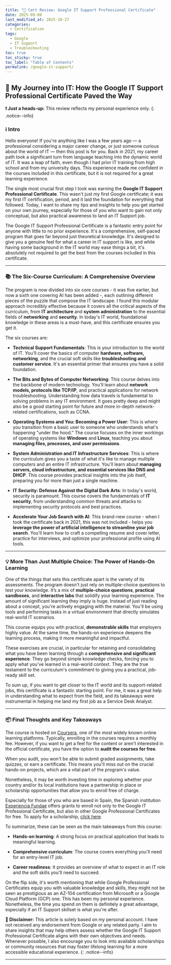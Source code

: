 ```yaml
---
title: "🏅 Cert Review: Google IT Support Professional Certificate"
date: 2025-09-08
last_modified_at: 2025-10-27
categories:
  - Certification
tags:
  - Google
  - IT Support
  - Troubleshooting
toc: true
toc_sticky: true
toc_label: "Table of Contents"
permalink: /google-it-support/
---
```


## 🚀 My Journey into IT: How the Google IT Support Professional Certificate Paved the Way 

**❗ Just a heads-up:** This review reflects my personal experience only.
{: .notice--info}

### ℹ️ Intro 

Hello everyone! If you're anything like I was a few years ago — a professional considering a major career change, or just someone curious about the world of IT — then this post is for you. Back in 2021, my career path took a significant turn from language teaching into the dynamic world of IT. It was a leap of faith, even though I had prior IT training from high school and from my university days. This experience made me confident in the courses included in this certificate, but it is not required for a great learning experience.

The single most crucial first step I took was earning the **Google IT Support Professional Certificate**. This wasn't just my first Google certificate; it was my first IT certification, period, and it laid the foundation for everything that followed. Today, I want to share my tips and insights to help you get started on your own journey, especially for those of you who want to gain not only conceptual, but also practical awareness to land an IT Support job.

The Google IT Support Professional Certificate is a fantastic entry point for anyone with little to no prior experience. It's a comprehensive, self-paced program that goes far beyond just theoretical knowledge. It's designed to give you a genuine feel for what a career in IT support is like, and while having some background in the IT world may ease things a bit, it's absolutely not required to get the best from the courses included in this certificate.

---

### 📚 The Six-Course Curriculum: A Comprehensive Overview

The program is now divided into six core courses - it was five earlier, but now a sixth one covering AI has been added -, each outlining different pieces of the puzzle that compose the IT landscape. I found this modular approach incredibly effective because it covers all the critical aspects of the curriculum, from **IT architecture** and **system administration** to the essential fields of **networking** and **security**. In today's IT world, foundational knowledge in these areas is a must-have, and this certificate ensures you get it.

The six courses are:

* **Technical Support Fundamentals**: This is your introduction to the world of IT. You'll cover the basics of computer **hardware, software, networking**, and the crucial soft skills like **troubleshooting and customer service**. It's an essential primer that ensures you have a solid foundation.

* **The Bits and Bytes of Computer Networking**: This course delves into the backbone of modern technology. You'll learn about **network models, protocols like TCP/IP**, and practical applications for network troubleshooting. Understanding how data travels is fundamental to solving problems in any IT environment. It goes pretty deep and might also be a good starting point for future and more in-depth network-related certifications, such as CCNA.

* **Operating Systems and You: Becoming a Power User**: This is where you transition from a basic user to someone who understands what's happening "under the hood." The course focuses on the inner workings of operating systems like **Windows** and **Linux**, teaching you about **managing files, processes, and user permissions**.

* **System Administration and IT Infrastructure Services**: This is where the curriculum gives you a taste of what it's like to manage multiple computers and an entire IT infrastructure. You'll learn about **managing servers, cloud infrastructure, and essential services like DNS and DHCP**. This course provides practical insights into the job itself, preparing you for more than just a single machine.

* **IT Security: Defense Against the Digital Dark Arts**: In today's world, security is paramount. This course covers the fundamentals of **IT security**, from understanding common threats and attacks to implementing security protocols and best practices.

* **Accelerate Your Job Search with AI**: This brand-new course - when I took the certificate back in 2021, this was not included - helps you **leverage the power of artificial intelligence to streamline your job search**. You'll learn how to craft a compelling resume and cover letter, practice for interviews, and optimize your professional profile using AI tools.

---

### 💡 More Than Just Multiple Choice: The Power of Hands-On Learning 

One of the things that sets this certificate apart is the variety of its assessments. The program doesn't just rely on multiple-choice questions to test your knowledge. It’s a mix of **multiple-choice questions**, **practical sandboxes**, and **interactive labs** that solidify your learning experience. The amount of significant learning they imply is huge. Instead of just reading about a concept, you're actively engaging with the material. You'll be using tools and performing tasks in a virtual environment that directly simulates real-world IT scenarios.

This course equips you with practical, **demonstrable skills** that employers highly value. At the same time, the hands-on experience deepens the learning process, making it more meaningful and impactful.

These exercises are crucial, in particular for retaining and consolidating what you have been learning through a **comprehensive and significant experience**. They go beyond simple knowledge checks, forcing you to apply what you've learned in a real-world context. They are the true testament to the curriculum's commitment to giving you a practical, job-ready skill set.

To sum up, if you want to get closer to the IT world and its support-related jobs, this certificate is a fantastic starting point. For me, it was a great help in understanding what to expect from the field, and its takeaways were instrumental in helping me land my first job as a Service Desk Analyst.

---

### 📦 Final Thoughts and Key Takeaways

The course is hosted on [Coursera](https://www.coursera.org/professional-certificates/google-it-support), one of the most widely known online learning platforms. Typically, enrolling in the courses requires a monthly fee. However, if you want to get a feel for the content or aren't interested in the official certificate, you have the option to **audit the courses for free**.

When you audit, you won't be able to submit graded assignments, take quizzes, or earn a certificate. This means you'll miss out on the crucial hands-on projects, which are a vital part of the program's value.

Nonetheless, it may be worth investing time in exploring whether your country and/or its local institutions have a partnership in place or scholarship opportunities that allow you to enroll free of charge.

Especially for those of you who are based in Spain, the Spanish institution [Experiencia Fundae](https://experienciafundae.es/) offers grants to enroll not only to the Google IT Professional Certificate, but also in other Google Professional Certificates for free. To apply for a scholarship, [click here](https://experienciafundae.es/beca-google).

To summarize, these can be seen as the main takeaways from this course: 

- **Hands-on learning**: A strong focus on practical application that leads to meaningful learning.

- **Comprehensive curriculum**: The course covers everything you'll need for an entry-level IT job.

- **Career readiness**: It provides an overview of what to expect in an IT role and the soft skills you'll need to succeed.

On the flip side, it's worth mentioning that while Google Professional Certificates equip you with valuable knowledge and skills, they might not be seen as prestigious as an AZ-104 certification from Microsoft or a Google Cloud Platform (GCP) one. This has been my personal experience. Nonetheless, the time you spend on them is definitely a great advantage, especially if an IT Support skillset is what you're after.

**🚨 Disclaimer:** This article is solely based on my personal account. I have not received any endorsement from Google or any related party. I aim to share insights that may help others assess whether the Google IT Support Professional Certificate aligns with their own objectives and needs. Whenever possible, I also encourage you to look into available scholarships or community resources that may foster lifelong learning for a more accessible educational experience.
{: .notice--info}

---
